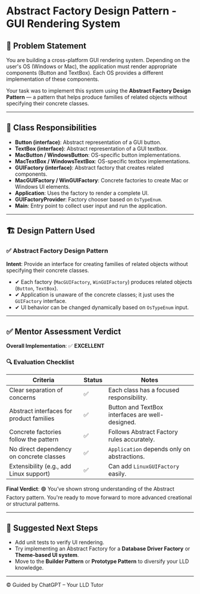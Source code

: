 # Abstract Factory Design Pattern - GUI Rendering System

## 📝 Problem Statement

You are building a cross-platform GUI rendering system. Depending on the user's OS (Windows or Mac), the application must render appropriate components (Button and TextBox). Each OS provides a different implementation of these components.

Your task was to implement this system using the **Abstract Factory Design Pattern** — a pattern that helps produce families of related objects without specifying their concrete classes.

---

## 🧩 Class Responsibilities

- **Button (interface)**: Abstract representation of a GUI button.
- **TextBox (interface)**: Abstract representation of a GUI textbox.
- **MacButton / WindowsButton**: OS-specific button implementations.
- **MacTextBox / WindowsTextBox**: OS-specific textbox implementations.
- **GUIFactory (interface)**: Abstract factory that creates related components.
- **MacGUIFactory / WinGUIFactory**: Concrete factories to create Mac or Windows UI elements.
- **Application**: Uses the factory to render a complete UI.
- **GUIFactoryProvider**: Factory chooser based on `OsTypeEnum`.
- **Main**: Entry point to collect user input and run the application.

---

## 🏗️ Design Pattern Used

### ✅ Abstract Factory Design Pattern

**Intent**: Provide an interface for creating families of related objects without specifying their concrete classes.

- ✔ Each factory (`MacGUIFactory`, `WinGUIFactory`) produces related objects (`Button`, `TextBox`).
- ✔ Application is unaware of the concrete classes; it just uses the `GUIFactory` interface.
- ✔ UI behavior can be changed dynamically based on `OsTypeEnum` input.

---

## ✅ Mentor Assessment Verdict

**Overall Implementation**: ✅ **EXCELLENT**

### 🔍 Evaluation Checklist

| Criteria                                  | Status | Notes |
|------------------------------------------|--------|-------|
| Clear separation of concerns              | ✅     | Each class has a focused responsibility. |
| Abstract interfaces for product families | ✅     | Button and TextBox interfaces are well-designed. |
| Concrete factories follow the pattern     | ✅     | Follows Abstract Factory rules accurately. |
| No direct dependency on concrete classes  | ✅     | `Application` depends only on abstractions. |
| Extensibility (e.g., add Linux support)   | ✅     | Can add `LinuxGUIFactory` easily. |

**Final Verdict**: 🟢 You’ve shown strong understanding of the Abstract Factory pattern. You're ready to move forward to more advanced creational or structural patterns.

---

## 🚀 Suggested Next Steps

- Add unit tests to verify UI rendering.
- Try implementing an Abstract Factory for a **Database Driver Factory** or **Theme-based UI system**.
- Move to the **Builder Pattern** or **Prototype Pattern** to diversify your LLD knowledge.

---

©️ Guided by ChatGPT – Your LLD Tutor
